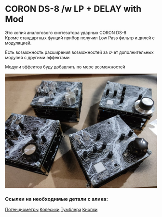 # CORON DS-8 /w LP + DELAY with Mod

Это копия аналогового синтезатора ударных CORON DS-8<br>
Кроме стандартных фунций прибор получил Low Pass фильтр и дилей с модуляцией.

Есть возможность расширения возможностей за счет дополнительных модулей с другими эффектами

Модули эффектов буду добавлять по мере возможностей

 
![CORON_DS8](https://github.com/EugeneCarlo/coron-ds8-super-huevo-edition/blob/main/Image/YwKnsgYQ7no.jpg)

### Ссылки на необходимые детали с алика:

[Потенциометры](https://aliexpress.ru/item/1871188517.html)
[Колесики](https://aliexpress.ru/item/4000702166610.html)
[Тумблера](https://aliexpress.ru/item/32723119383.html)
[Кнопки](https://aliexpress.ru/item/4000224636043.html)
